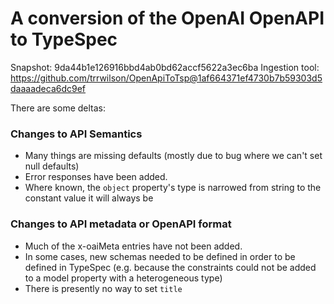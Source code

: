 # A conversion of the OpenAI OpenAPI to TypeSpec

Snapshot: 9da44b1e126916bbd4ab0bd62accf5622a3ec6ba
Ingestion tool: https://github.com/trrwilson/OpenApiToTsp@1af664371ef4730b7b59303d5daaaadeca6dc9ef

There are some deltas:

### Changes to API Semantics

- Many things are missing defaults (mostly due to bug where we can't set null defaults)
- Error responses have been added.
- Where known, the `object` property's type is narrowed from string to the constant value it will always be

### Changes to API metadata or OpenAPI format

- Much of the x-oaiMeta entries have not been added.
- In some cases, new schemas needed to be defined in order to be defined in TypeSpec (e.g. because the constraints could not be added to a model property with a heterogeneous type)
- There is presently no way to set `title`
